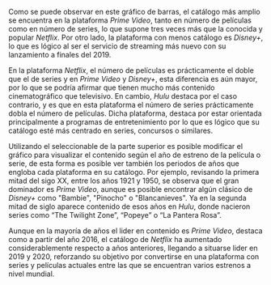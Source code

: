 Como se puede observar en este gráfico de barras, el catálogo más amplio se encuentra en la plataforma *Prime Video*, tanto en número de películas como en número de series, lo que supone tres veces más que la conocida y popular *Netflix*. Por otro lado, la plataforma con menos catálogo es *Disney+*, lo que es lógico al ser el servicio de streaming más nuevo con su lanzamiento a finales del 2019.

En la plataforma *Netflix*, el número de películas es prácticamente el doble que el de series y en *Prime Video* y *Disney+*, esta diferencia es aún mayor, por lo que se podría afirmar que tienen mucho más contenido cinematográfico que televisivo. En cambio, *Hulu* destaca por el caso contrario, y es que en esta plataforma el número de series prácticamente dobla el número de películas. Dicha plataforma, destaca por estar orientada principalmente a programas de entretenimiento por lo que es lógico que su catálogo esté más centrado en series, concursos o similares.

Utilizando el seleccionable de la parte superior es posible modificar el gráfico para visualizar el contenido según el año de estreno de la película o serie, de esta forma es posible ver también los periodos de años que engloba cada plataforma en su catálogo. Por ejemplo, revisando la primera mitad del sigo XX, entre los años 1921 y 1950, se observa que el gran dominador es *Prime Video*, aunque es posible encontrar algún clásico de *Disney+* como "Bambie", "Pinocho" o "Blancanieves". Ya en la segunda mitad de siglo aparece contenido de esos años en *Hulu*, donde nacieron series como “The Twilight Zone”, “Popeye” o “La Pantera Rosa”.

Aunque en la mayoría de años el lider en contenido es *Prime Video*, destaca como a partir del año 2016, el catálogo de *Netflix* ha aumentado considerablemente respecto a años anteriores, llegando a situarse lider en 2019 y 2020, reforzando su objetivo por convertirse en una plataforma con series y películas actuales entre las que se encuentran varios estrenos a nivel mundial.
